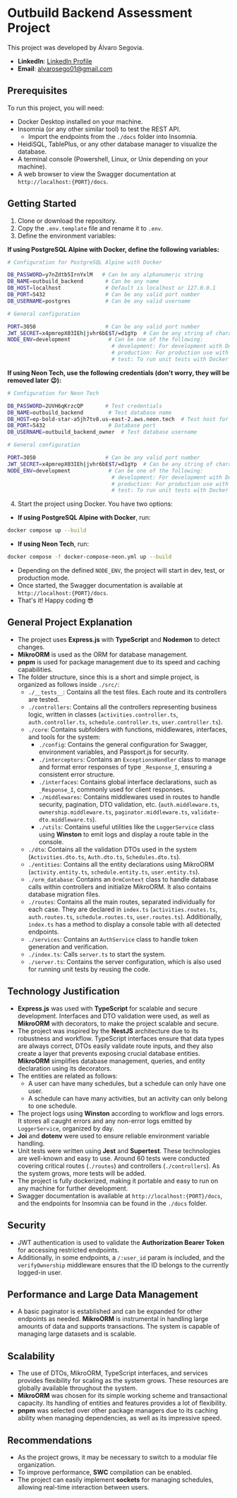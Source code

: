 # Outbuild Backend Assessment Project

This project was developed by Álvaro Segovia.

- **LinkedIn**: [LinkedIn Profile](https://www.linkedin.com/in/alvarosego01/)
- **Email**: alvarosego01@gmail.com

## Prerequisites

To run this project, you will need:

- Docker Desktop installed on your machine.
- Insomnia (or any other similar tool) to test the REST API.
    - Import the endpoints from the `./docs` folder into Insomnia.
- HeidiSQL, TablePlus, or any other database manager to visualize the database.
- A terminal console (Powershell, Linux, or Unix depending on your machine).
- A web browser to view the Swagger documentation at `http://localhost:{PORT}/docs`.

## Getting Started

1. Clone or download the repository.
2. Copy the `.env.template` file and rename it to `.env`.
3. Define the environment variables:

<b>If using PostgreSQL Alpine with Docker, define the following variables:</b>
```bash
# Configuration for PostgreSQL Alpine with Docker

DB_PASSWORD=y7nZdtb5IrnYxlM   # Can be any alphanumeric string
DB_NAME=outbuild_backend       # Can be any name
DB_HOST=localhost              # Default is localhost or 127.0.0.1
DB_PORT=5432                   # Can be any valid port number
DB_USERNAME=postgres           # Can be any valid username

# General configuration

PORT=3050                      # Can be any valid port number
JWT_SECRET=x4pmrepX03IEh|jvhr6bE$T/=d1gYp  # Can be any string of characters
NODE_ENV=development            # Can be one of the following:
                                 # development: For development with Docker
                                 # production: For production use with Docker
                                 # test: To run unit tests with Docker

```
<b>If using Neon Tech, use the following credentials (don't worry, they will be removed later 😉):</b>
```bash
# Configuration for Neon Tech

DB_PASSWORD=2UVH6qKrzcQP       # Test credentials
DB_NAME=outbuild_backend        # Test database name
DB_HOST=ep-bold-star-a5jh7tv8.us-east-2.aws.neon.tech  # Test host for Neon Tech
DB_PORT=5432                    # Database port
DB_USERNAME=outbuild_backend_owner  # Test database username

# General configuration

PORT=3050                      # Can be any valid port number
JWT_SECRET=x4pmrepX03IEh|jvhr6bE$T/=d1gYp  # Can be any string of characters
NODE_ENV=development            # Can be one of the following:
                                 # development: For development with Docker
                                 # production: For production use with Docker
                                 # test: To run unit tests with Docker

```
4. Start the project using Docker. You have two options:

- **If using PostgreSQL Alpine with Docker**, run:

```bash
docker compose up --build
```

- **If using Neon Tech**, run:

```bash
docker compose -f docker-compose-neon.yml up --build
```

- Depending on the defined `NODE_ENV`, the project will start in dev, test, or production mode.
- Once started, the Swagger documentation is available at `http://localhost:{PORT}/docs`.
- That's it! Happy coding 😎

## General Project Explanation

- The project uses **Express.js** with **TypeScript** and **Nodemon** to detect changes.
- **MikroORM** is used as the ORM for database management.
- **pnpm** is used for package management due to its speed and caching capabilities.
- The folder structure, since this is a short and simple project, is organized as follows inside `./src/`:
    - `./__tests__`: Contains all the test files. Each route and its controllers are tested.
    - `./controllers`: Contains all the controllers representing business logic, written in classes (`activities.controller.ts`, `auth.controller.ts`, `schedule.controller.ts`, `user.controller.ts`).
    - `./core`: Contains subfolders with functions, middlewares, interfaces, and tools for the system:
        - `./config`: Contains the general configuration for Swagger, environment variables, and Passport.js for security.
        - `./interceptors`: Contains an `ExceptionsHandler` class to manage and format error responses of type `_Response_I`, ensuring a consistent error structure.
        - `./interfaces`: Contains global interface declarations, such as `_Response_I`, commonly used for client responses.
        - `./middlewares`: Contains middlewares used in routes to handle security, pagination, DTO validation, etc. (`auth.middleware.ts`, `ownership.middleware.ts`, `paginator.middleware.ts`, `validate-dto.middleware.ts`).
        - `./utils`: Contains useful utilities like the `LoggerService` class using **Winston** to emit logs and display a route table in the console.
    - `./dto`: Contains all the validation DTOs used in the system (`Activities.dto.ts`, `Auth.dto.ts`, `Schedules.dto.ts`).
    - `./entities`: Contains all the entity declarations using MikroORM (`activity.entity.ts`, `schedule.entity.ts`, `user.entity.ts`).
    - `./orm_database`: Contains an `OrmContext` class to handle database calls within controllers and initialize MikroORM. It also contains database migration files.
    - `./routes`: Contains all the main routes, separated individually for each case. They are declared in `index.ts` (`activities.routes.ts`, `auth.routes.ts`, `schedule.routes.ts`, `user.routes.ts`). Additionally, `index.ts` has a method to display a console table with all detected endpoints.
    - `./services`: Contains an `AuthService` class to handle token generation and verification.
    - `./index.ts`: Calls `server.ts` to start the system.
    - `./server.ts`: Contains the server configuration, which is also used for running unit tests by reusing the code.

## Technology Justification

- **Express.js** was used with **TypeScript** for scalable and secure development. Interfaces and DTO validation were used, as well as **MikroORM** with decorators, to make the project scalable and secure.
- The project was inspired by the **NestJS** architecture due to its robustness and workflow. TypeScript interfaces ensure that data types are always correct, DTOs easily validate route inputs, and they also create a layer that prevents exposing crucial database entities. **MikroORM** simplifies database management, queries, and entity declaration using its decorators.
- The entities are related as follows:
  - A user can have many schedules, but a schedule can only have one user.
  - A schedule can have many activities, but an activity can only belong to one schedule.
- The project logs using **Winston** according to workflow and logs errors. It stores all caught errors and any non-error logs emitted by `LoggerService`, organized by day.
- **Joi** and **dotenv** were used to ensure reliable environment variable handling.
- Unit tests were written using **Jest** and **Supertest**. These technologies are well-known and easy to use. Around 60 tests were conducted covering critical routes (`./routes`) and controllers (`./controllers`). As the system grows, more tests will be added.
- The project is fully dockerized, making it portable and easy to run on any machine for further development.
- Swagger documentation is available at `http://localhost:{PORT}/docs`, and the endpoints for Insomnia can be found in the `./docs` folder.

## Security

- JWT authentication is used to validate the **Authorization Bearer Token** for accessing restricted endpoints.
- Additionally, in some endpoints, a `/:user_id` param is included, and the `verifyOwnership` middleware ensures that the ID belongs to the currently logged-in user.

## Performance and Large Data Management

- A basic paginator is established and can be expanded for other endpoints as needed. **MikroORM** is instrumental in handling large amounts of data and supports transactions. The system is capable of managing large datasets and is scalable.

## Scalability

- The use of DTOs, MikroORM, TypeScript interfaces, and services provides flexibility for scaling as the system grows. These resources are globally available throughout the system.
- **MikroORM** was chosen for its simple working scheme and transactional capacity. Its handling of entities and features provides a lot of flexibility.
- **pnpm** was selected over other package managers due to its caching ability when managing dependencies, as well as its impressive speed.

## Recommendations

- As the project grows, it may be necessary to switch to a modular file organization.
- To improve performance, **SWC** compilation can be enabled.
- The project can easily implement **sockets** for managing schedules, allowing real-time interaction between users.
